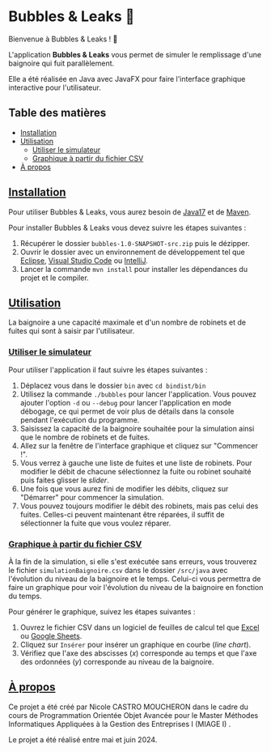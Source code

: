# Bubbles & Leaks 🫧

Bienvenue à Bubbles & Leaks ! 🫧

L'application **Bubbles & Leaks** vous permet de simuler le remplissage d'une baignoire qui fuit parallèlement.

Elle a été réalisée en Java avec JavaFX pour faire l'interface graphique interactive pour l'utilisateur.

## Table des matières
- [Installation](#installation)
- [Utilisation](#utilisation)
    - [Utiliser le simulateur](#utiliser-simulateur)
    - [Graphique à partir du fichier CSV](#graphique-csv)
- [À propos](#a-propos)


## [Installation](#installation)
Pour utiliser Bubbles & Leaks, vous aurez besoin de [Java17](https://www.oracle.com/fr/java/technologies/downloads/#java17) et de [Maven](https://maven.apache.org/download.cgi).

Pour installer Bubbles & Leaks vous devez suivre les étapes suivantes :

1. Récupérer le dossier `bubbles-1.0-SNAPSHOT-src.zip` puis le dézipper.
2. Ouvrir le dossier avec un environnement de développement tel que [Eclipse](https://eclipseide.org/), [Visual Studio Code](https://code.visualstudio.com/download) ou [IntelliJ](https://www.jetbrains.com/idea/download/?section=mac).
3. Lancer la commande `mvn install` pour installer les dépendances du projet et le compiler.

## [Utilisation](#utilisation)
La baignoire a une capacité maximale et d'un nombre de robinets et de fuites qui sont à saisir par l'utilisateur.

### [Utiliser le simulateur](#utiliser-simulateur)
Pour utiliser l'application il faut suivre les étapes suivantes :

1. Déplacez vous dans le dossier `bin` avec `cd bindist/bin`
2. Utilisez la commande `./bubbles` pour lancer l'application. Vous pouvez ajouter l'option `-d` ou `--debug` pour lancer l'application en mode débogage, ce qui permet de voir plus de détails dans la console pendant l'exécution du programme.
3. Saisissez la capacité de la baignoire souhaitée pour la simulation ainsi que le nombre de robinets et de fuites.
4. Allez sur la fenêtre de l'interface graphique et cliquez sur "Commencer !".
5. Vous verrez à gauche une liste de fuites et une liste de robinets. Pour modifier le débit de chacune sélectionnez la fuite ou robinet souhaité puis faites glisser le _slider_.
6. Une fois que vous aurez fini de modifier les débits, cliquez sur "Démarrer" pour commencer la simulation.
7. Vous pouvez toujours modifier le débit des robinets, mais pas celui des fuites. Celles-ci peuvent maintenant être réparées, il suffit de sélectionner la fuite que vous voulez réparer.

### [Graphique à partir du fichier CSV](#graphique-csv)
À la fin de la simulation, si elle s'est exécutée sans erreurs, vous trouverez le fichier `simulationBaignoire.csv` dans le dossier `/src/java` avec l'évolution du niveau de la baignoire et le temps. Celui-ci vous permettra de faire un graphique pour voir l'évolution du niveau de la baignoire en fonction du temps.

Pour générer le graphique, suivez les étapes suivantes :

1. Ouvrez le fichier CSV dans un logiciel de feuilles de calcul tel que [Excel](https://www.microsoft.com/en-us/microsoft-365/excel) ou [Google Sheets](https://docs.google.com/spreadsheets/).
2. Cliquez sur `Insérer` pour insérer un graphique en courbe (_line chart_).
3. Vérifiez que l'axe des abscisses (_x_) corresponde au temps et que l'axe des ordonnées (_y_) corresponde au niveau de la baignoire.


## [À propos](#a-propos)
Ce projet a été créé par Nicole CASTRO MOUCHERON dans le cadre du cours de Programmation Orientée Objet Avancée pour le Master Méthodes Informatiques Appliquées à la Gestion des Entreprises I (MIAGE I) .

Le projet a été réalisé entre mai et juin 2024. 

